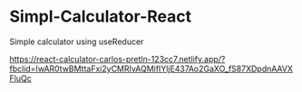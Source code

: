 # Simpl-Calculator-React
Simple calculator using useReducer 

https://react-calculator-carlos-pretln-123cc7.netlify.app/?fbclid=IwAR0twBMttaFxi2yCMRIvAQMifIYljE437Ao2GaXO_fS87XDpdnAAVXFluQc
